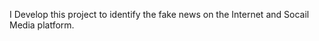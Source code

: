 <p> I Develop this project to identify the fake news on the Internet and Socail Media platform. </p>
